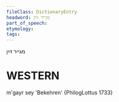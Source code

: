 ```yaml
---
fileClass: DictionaryEntry
headword: מגייר זײַן
part_of_speech: 
etymology: 
tags: 
---
```

מגייר זײַן

WESTERN
========

m'gayr sey 'Bekehren' {PhilogLottus 1733}